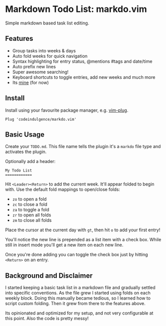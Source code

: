 Markdown Todo List: markdo.vim
==============================

Simple markdown based task list editing.

Features
--------

- Group tasks into weeks & days
- Auto fold weeks for quick navigation
- Syntax highlighting for entry status, @mentions #tags and date/time
- Auto prefix new lines
- Super awesome searching!
- Keyboard shortcuts to toggle entries, add new weeks and much more
- Its [mine](#background-and-disclaimer) (for now)


Install
-------

Install using your favourite package manager, e.g.
[vim-plug](https://github.com/junegunn/vim-plug).

```
Plug 'codeindulgence/markdo.vim'
```


Basic Usage
-----------

Create your `TODO.md`. This file name tells the plugin it's a `markdo` file
type and activates the plugin.

Optionally add a header:

```
My Todo List
============
```

Hit `<Leader><Return>` to add the current week. It'll appear folded to begin
with. Use the default fold mappings to open/close folds:

- `zo` to open a fold
- `zc` to close a fold
- `za` to toggle a fold
- `zr` to open all folds
- `zm` to close all folds

Place the cursor at the current day with `gt`, then hit `o` to add your first
entry!

You'll notice the new line is prepended as a list item with a check box. While
still in insert mode you'll get a new item on each new line.

Once you're done adding you can toggle the check box just by hitting `<Return>`
on an entry.


Background and Disclaimer
-------------------------

I started keeping a basic task list in a markdown file and gradually settled
into specific conventions. As the file grew I started using folds on each
weekly block. Doing this manually became tedious, so I learned how to script
custom folding. Then it grew from there to the features above.

Its opinionated and optimized for my setup, and not very configurable at this
point. Also the code is pretty messy!
